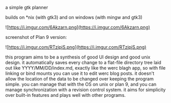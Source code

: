 a simple gtk planner

builds on *nix (with gtk3) and on windows (with mingw and gtk3)

![https://i.imgur.com/6Akzarn.png](https://i.imgur.com/6Akzarn.png)

screenshot of Plan 9 version:

![https://i.imgur.com/RTzipjS.png](https://i.imgur.com/RTzipjS.png)

this program aims to be a synthesis of good UI design and good unix design. it automatically saves every change to a flat-file directory tree laid out like YYYY/MM/DD/index.md, exactly like the werc blagh app, so with file linking or bind mounts you can use it to edit werc blog posts. it doesn't allow the location of the data to be changed over keeping the program simple. you can manage that with the OS on unix or plan 9, and you can manage synchronization with a revision control system. it aims for simplicity over built-in features and plays well with other programs.
